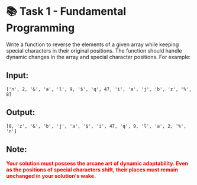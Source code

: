 
# 📚 Task 1 - Fundamental Programming
Write a function to reverse the elements of a given array while keeping special characters in their original positions. The function should handle dynamic changes in the array and special character positions. For example:

## Input:

~~~
['n', 2, '&', 'a', 'l', 9, '$', 'q', 47, 'i', 'a', 'j', 'b', 'z', '%', 8]
~~~

## Output:

~~~
[8, 'z', '&', 'b', 'j', 'a', '$', 'i', 47, 'q', 9, 'l', 'a', 2, '%', 'n']
~~~

## Note:

<span style="color: red;">**Your solution must possess the arcane art of dynamic adaptability. Even as the positions of special characters shift, their places must remain unchanged in your solution's wake.**</span>